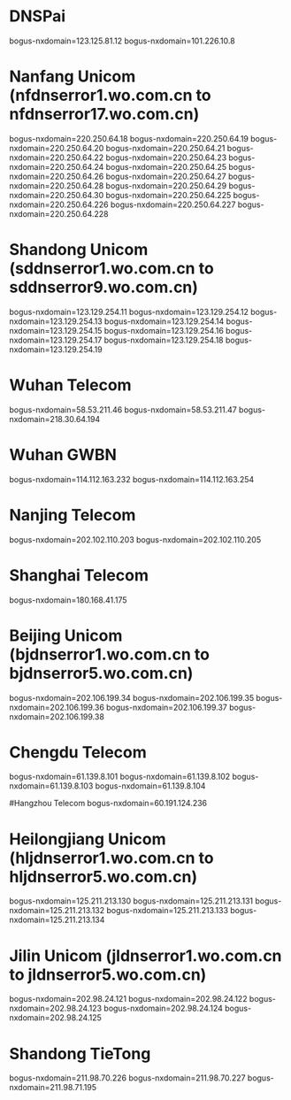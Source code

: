 # DNSPai
bogus-nxdomain=123.125.81.12
bogus-nxdomain=101.226.10.8

# Nanfang Unicom (nfdnserror1.wo.com.cn to nfdnserror17.wo.com.cn)
bogus-nxdomain=220.250.64.18
bogus-nxdomain=220.250.64.19
bogus-nxdomain=220.250.64.20
bogus-nxdomain=220.250.64.21
bogus-nxdomain=220.250.64.22
bogus-nxdomain=220.250.64.23
bogus-nxdomain=220.250.64.24
bogus-nxdomain=220.250.64.25
bogus-nxdomain=220.250.64.26
bogus-nxdomain=220.250.64.27
bogus-nxdomain=220.250.64.28
bogus-nxdomain=220.250.64.29
bogus-nxdomain=220.250.64.30
bogus-nxdomain=220.250.64.225
bogus-nxdomain=220.250.64.226
bogus-nxdomain=220.250.64.227
bogus-nxdomain=220.250.64.228

# Shandong Unicom (sddnserror1.wo.com.cn to sddnserror9.wo.com.cn)
bogus-nxdomain=123.129.254.11
bogus-nxdomain=123.129.254.12
bogus-nxdomain=123.129.254.13
bogus-nxdomain=123.129.254.14
bogus-nxdomain=123.129.254.15
bogus-nxdomain=123.129.254.16
bogus-nxdomain=123.129.254.17
bogus-nxdomain=123.129.254.18
bogus-nxdomain=123.129.254.19

# Wuhan Telecom
bogus-nxdomain=58.53.211.46
bogus-nxdomain=58.53.211.47
bogus-nxdomain=218.30.64.194

# Wuhan GWBN
bogus-nxdomain=114.112.163.232
bogus-nxdomain=114.112.163.254

# Nanjing Telecom
bogus-nxdomain=202.102.110.203
bogus-nxdomain=202.102.110.205

# Shanghai Telecom
bogus-nxdomain=180.168.41.175

# Beijing Unicom (bjdnserror1.wo.com.cn to bjdnserror5.wo.com.cn)
bogus-nxdomain=202.106.199.34
bogus-nxdomain=202.106.199.35
bogus-nxdomain=202.106.199.36
bogus-nxdomain=202.106.199.37
bogus-nxdomain=202.106.199.38

# Chengdu Telecom
bogus-nxdomain=61.139.8.101
bogus-nxdomain=61.139.8.102
bogus-nxdomain=61.139.8.103
bogus-nxdomain=61.139.8.104

#Hangzhou Telecom
bogus-nxdomain=60.191.124.236

# Heilongjiang Unicom (hljdnserror1.wo.com.cn to hljdnserror5.wo.com.cn)
bogus-nxdomain=125.211.213.130
bogus-nxdomain=125.211.213.131
bogus-nxdomain=125.211.213.132
bogus-nxdomain=125.211.213.133
bogus-nxdomain=125.211.213.134

# Jilin Unicom (jldnserror1.wo.com.cn to jldnserror5.wo.com.cn)
bogus-nxdomain=202.98.24.121
bogus-nxdomain=202.98.24.122
bogus-nxdomain=202.98.24.123
bogus-nxdomain=202.98.24.124
bogus-nxdomain=202.98.24.125

# Shandong TieTong
bogus-nxdomain=211.98.70.226
bogus-nxdomain=211.98.70.227
bogus-nxdomain=211.98.71.195
